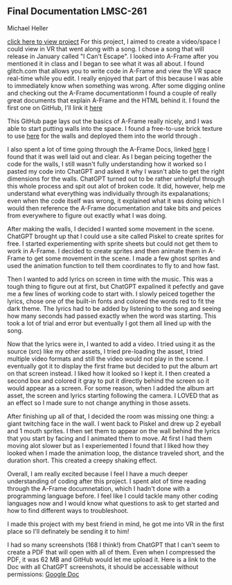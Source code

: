 ## Final Documentation LMSC-261

Michael Heller 

[click here to view project](https://glitch.com/edit/#!/aerial-responsible-meteoroid?path=index.html%3A5%3A8)
For this project, I aimed to create a video/space I could view in VR that went along with a song.  I chose a song that will release in January called "I Can't Escape".  I looked into A-Frame after you mentioned it in class and I began to see what it was all about.  I found glitch.com that allows you to write code in A-Frame and view the VR space real-time while you edit.  I really enjoyed that part of this because I was able to immediately know when something was wrong.  After some digging online and checking out the A-Frame documentationm I found a couple of really great documents that explain A-Frame and the HTML behind it. I found the first one on GitHub, I'll link it [here](https://joshmarinacci.github.io/xr-workshop-assets/cheatsheet.html) 

This GitHub page lays out the basics of A-Frame really nicely, and I was able to start putting walls into the space.  I found a free-to-use brick texture to use [here](https://cat-sopelka.itch.io/dungeon-brick-wall) for the walls and deployed them into the world through <a-box>.  

I also spent a lot of time going through the A-Frame Docs, linked [here](https://aframe.io/docs/1.6.0/introduction/)   I found that it was well laid out and clear.  As I began peicing together the code for the walls, I still wasn't fully understanding how it worked so I pasted my code into ChatGPT and asked it why I wasn't able to get the right dimensions for the walls.  ChatGPT turned out to be rather unhelpful through this whole process and spit out alot of broken code.  It did, however, help me understand what everything was individually through its expalanations; even when the code itself was wrong, it explained what it was doing which I would then reference the A-Frame documentation and take bits and peices from everywhere to figure out exactly what I was doing.  


After making the walls, I decided I wanted some movement in the scene. 
ChatGPT brought up that I could use a site called Piskel to create sprites for free.  I started experiementing with sprite sheets but could not get them to work in A-Frame.  I decided to create sprites and then animate them in A-Frame to get some movement in the scene.  I made a few ghost sprites and used the animation function to tell them coordinates to fly to and how fast.  

Then I wanted to add lyrics on screen in time with the music.  This was a tough thing to figure out at first, but ChatGPT expalined it pefectly and gave me a few lines of working code to start with.  I slowly peiced together the lyrics, chose one of the built-in fonts and colored the words red to fit the dark theme.  The lyrics had to be added by listening to the song and seeing how many seconds had passed exactly when the word was starting.  This took a lot of trial and error but eventually I got them all lined up with the song.  

Now that the lyrics were in, I wanted to add a video.  I tried using it as the source (src) like my other assets, I tried pre-loading the asset, I tried multiple video formats and still the video would not play in the scene.  I eventually got it to display the first frame but decided to put the album art on that screen instead.  I liked how it looked so I kept it.  I then created a second box and colored it gray to put it directly behind the screen so it would appear as a screen.  For some reason, when I added the album art asset, the screen and lyrics starting following the camera.  I LOVED that as an effect so I made sure to not change anything in those assets.  

After finishing up all of that, I decided the room was missing one thing:  a giant twitching face in the wall.  I went back to Piskel and drew up 2 eyeball and 1 mouth sprites.  I then set them to appear on the wall behind the lyrics that you start by facing and I animated them to move.  At first I had them moving alot slower but as I experiemented I found that I liked how they looked when I made the animation loop, the distance traveled short, and the duration short.  This created a creepy shaking effect.

Overall, I am really excited because I feel I have a much deeper understanding of coding after this project.  I spent alot of time reading through the A-Frame documnetation, which I hadn't done with a programming language before.  I feel like I could tackle many other coding languages now and I would know what questions to ask to get started and how to find different ways to troubleshoot.  

I made this project with my best friend in mind, he got me into VR in the first place so I'll definately be sending it to him!  

I had so many screenshots (168 I think!) from ChatGPT that I can't seem to create a PDF that will open with all of them.  Even when I compressed the PDF, it was 62 MB and GitHub would let me upload it.  Here is a link to the Doc with all ChatGPT screenshots, it should be accessable without permissions: [Google Doc](https://docs.google.com/document/d/1BmvncPWBStz5k4cJaih0P1UUB0PLl1mckCOOavndL28/edit?usp=sharing) 
